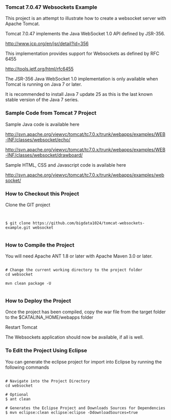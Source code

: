 ### Tomcat 7.0.47 Websockets Example ###

This project is an attempt to illustrate how to create a websocket server with Apache Tomcat.

Tomcat 7.0.47 implements the Java WebSocket 1.0 API defined by JSR-356.

http://www.jcp.org/en/jsr/detail?id=356

This implementation provides support for Websockets as defined by RFC 6455

http://tools.ietf.org/html/rfc6455

The JSR-356 Java WebSocket 1.0 implementation is only available when Tomcat is running on Java 7 or later.

It is recommended to install Java 7 update 25 as this is the last known stable version of the Java 7 series.


### Sample Code from Tomcat 7 Project ####

Sample Java code is available here

http://svn.apache.org/viewvc/tomcat/tc7.0.x/trunk/webapps/examples/WEB-INF/classes/websocket/echo/

http://svn.apache.org/viewvc/tomcat/tc7.0.x/trunk/webapps/examples/WEB-INF/classes/websocket/drawboard/


Sample HTML, CSS and Javascript code is available here

http://svn.apache.org/viewvc/tomcat/tc7.0.x/trunk/webapps/examples/websocket/


### How to Checkout this Project ###


Clone the GIT project

```shell


$ git clone https://github.com/bigdata1024/tomcat-websockets-example.git websocket


```


### How to Compile the Project ###

You will need Apache ANT 1.8 or later with Apache Maven 3.0 or later.

```shell

# Change the current working directory to the project folder
cd websocket

mvn clean package -U 


```

### How to Deploy the Project ###

Once the project has been compiled, copy the war file from the target folder to the $CATALINA_HOME/webapps folder

Restart Tomcat 

The Websockets application should now be available, if all is well.

### To Edit the Project Using Eclipse ####

You can generate the eclipse project for import into Eclipse by running the following commands


```shell

# Navigate into the Project Directory
cd websocket

# Optional
$ ant clean

# Generates the Eclipse Project and Downloads Sources for Dependencies
$ mvn eclipse:clean eclipse:eclipse -DdownloadSources=true

```


